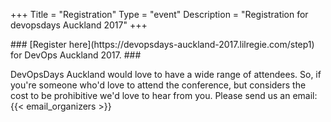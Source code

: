 +++
Title = "Registration"
Type = "event"
Description = "Registration for devopsdays Auckland 2017"
+++

</p>
### [Register here](https://devopsdays-auckland-2017.lilregie.com/step1) for DevOps Auckland 2017. ###
</p>

DevOpsDays Auckland would love to have a wide range of attendees. So, if you're someone who'd love to attend the conference, but considers the cost to be prohibitive we'd love to hear from you. Please send us an email: {{< email_organizers >}}
